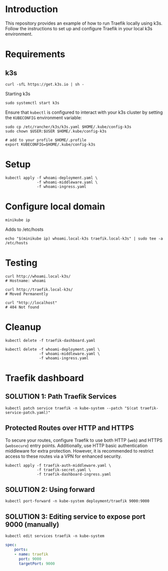 # Introduction

This repository provides an example of how to run Traefik locally using k3s. Follow the instructions to set up and configure Traefik in your local k3s environment.

# Requirements
## k3s

```shell
curl -sfL https://get.k3s.io | sh -
```

Starting k3s

```shell
sudo systemctl start k3s
```

Ensure that `kubectl` is configured to interact with your k3s cluster by setting the `KUBECONFIG` environment variable:

```shell
sudo cp /etc/rancher/k3s/k3s.yaml $HOME/.kube/config-k3s
sudo chown $USER:$USER $HOME/.kube/config-k3s

# add to your profile $HOME/.profile
export KUBECONFIG=$HOME/.kube/config-k3s
```

# Setup

```shell
kubectl apply -f whoami-deployment.yaml \
              -f whoami-middleware.yaml \
              -f whoami-ingress.yaml
```

# Configure local domain

```shell
minikube ip
```

Adds to /etc/hosts

```shell
echo "$(minikube ip) whoami.local-k3s traefik.local-k3s" | sudo tee -a /etc/hosts
```


# Testing

```shell
curl http://whoami.local-k3s/
# Hostname: whoami

curl http://traefik.local-k3s/
# Moved Permanently

curl "http://localhost"
# 404 Not found
```

# Cleanup

```shell
kubectl delete -f traefik-dashboard.yaml

kubectl delete -f whoami-deployment.yaml \
               -f whoami-middleware.yaml \
               -f whoami-ingress.yaml
```

# Traefik dashboard

## SOLUTION 1: Path Traefik Services

```shell
kubectl patch service traefik -n kube-system --patch "$(cat traefik-service-patch.yaml)"
```

## Protected Routes over HTTP and HTTPS

To secure your routes, configure Traefik to use both HTTP (`web`) and HTTPS (`websecure`) entry points. Additionally, use HTTP basic authentication middleware for extra protection. However, it is recommended to restrict access to these routes via a VPN for enhanced security.


```shell
kubectl apply -f traefik-auth-middleware.yaml \
              -f traefik-secret.yaml \
              -f traefik-dashboard-ingress.yaml
```

## SOLUTION 2: Using forward

```shell
kubectl port-forward -n kube-system deployment/traefik 9000:9000
```

## SOLUTION 3: Editing service to expose port 9000 (manually)
```shell
kubectl edit services traefik -n kube-system
```

```yaml
spec:
    ports:
    - name: traefik
      port: 9000
      targetPort: 9000
```